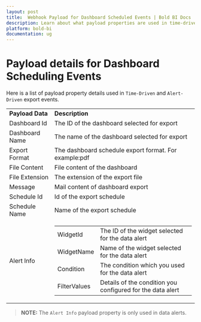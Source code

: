 ```yaml
---
layout: post
title:  Webhook Payload for Dashboard Scheduled Events | Bold BI Docs
description: Learn about what payload properties are used in time-driven and alert-driven export events for webhook notification for Bold BI dashboards.
platform: bold-bi
documentation: ug
---
```


# Payload details for Dashboard Scheduling Events

Here is a list of payload property details used in `Time-Driven` and `Alert-Driven` export events.

<table>
<tr>
<td><strong>Payload Data</td>
<td><strong>Description</td>
</tr>

<tr>
<td>Dashboard Id</td>
<td>The ID of the dashboard selected for export</td>
</tr>

<tr>
<td>Dashboard Name</td>
<td>The name of the dashboard selected for export</td>
</tr>

<tr>
<td>Export Format</td>
<td>The dashboard schedule export format. For example:pdf</td>
</tr>

<tr>
<td>File Content</td>
<td>File content of the dashboard</td>
</tr>

<tr>
<td>File Extension</td>
<td>The extension of the export file</td>
</tr>

<tr>
<td>Message</td>
<td>Mail content of dashboard export</td>
</tr>

<tr>
<td>Schedule Id</td>
<td>Id of the export schedule</td>
</tr>

<tr>
<td>Schedule Name</td>
<td>Name of the export schedule</td>
</tr>

<tr>
<td>Alert Info
</td>
<td><table>
<tr>
<td>WidgetId</td>
<td>The ID of the widget selected for the data alert</td>
</tr>
<tr>
<td>WidgetName</td>
<td>Name of the widget selected for the data alert</td>
</tr>
<tr>
<td>Condition</td>
<td>The condition which you used for the data alert</td>
</tr>
<tr>
<td>FilterValues</td>
<td>Details of the condition you configured for the data alert</td>
</tr>
</table></td>
</tr>
</table> 

> **NOTE:**  The `Alert Info` payload property is only used in data alerts.